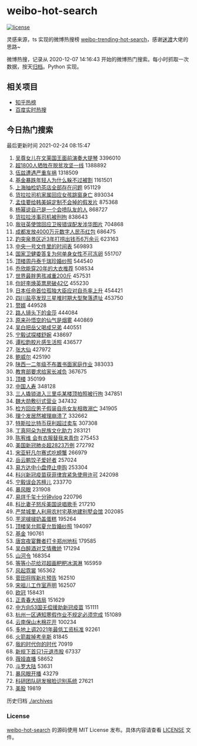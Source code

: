 # weibo-hot-search

[![license](https://img.shields.io/github/license/Arrackisarookie/weibo-hot-search)](https://github.com/Arrackisarookie/weibo-hot-search/blob/master/LICENSE)

灵感来源，ts 实现的微博热搜榜 [weibo-trending-hot-search](https://github.com/justjavac/weibo-trending-hot-search)，感谢[迷渡](https://github.com/justjavac)大佬的思路~

微博热搜，记录从 2020-12-07 14:16:43 开始的微博热门搜索。每小时抓取一次数据，按天[归档](./archives)。Python 实现。

## 相关项目
+ [知乎热榜](https://github.com/Arrackisarookie/zhihu-top-search)
+ [百度实时热搜](https://github.com/Arrackisarookie/baidu-hot-search)

## 今日热门搜索

<!-- Rank Begin -->

最后更新时间 2021-02-24 08:15:47

1. [吴尊女儿在文莱国王面前演奏大提琴](https://s.weibo.com/weibo?q=%E5%90%B4%E5%B0%8A%E5%A5%B3%E5%84%BF%E5%9C%A8%E6%96%87%E8%8E%B1%E5%9B%BD%E7%8E%8B%E9%9D%A2%E5%89%8D%E6%BC%94%E5%A5%8F%E5%A4%A7%E6%8F%90%E7%90%B4&Refer=top) 3396010
1. [超1800人牺牲在脱贫攻坚一线](https://s.weibo.com/weibo?q=%23%E8%B6%851800%E4%BA%BA%E7%89%BA%E7%89%B2%E5%9C%A8%E8%84%B1%E8%B4%AB%E6%94%BB%E5%9D%9A%E4%B8%80%E7%BA%BF%23&Refer=top) 1388892
1. [伍兹遭遇严重车祸](https://s.weibo.com/weibo?q=%E4%BC%8D%E5%85%B9%E9%81%AD%E9%81%87%E4%B8%A5%E9%87%8D%E8%BD%A6%E7%A5%B8&Refer=top) 1318509
1. [基金暴跌年轻人为什么躲不过被割](https://s.weibo.com/weibo?q=%23%E5%9F%BA%E9%87%91%E6%9A%B4%E8%B7%8C%E5%B9%B4%E8%BD%BB%E4%BA%BA%E4%B8%BA%E4%BB%80%E4%B9%88%E8%BA%B2%E4%B8%8D%E8%BF%87%E8%A2%AB%E5%89%B2%23&Refer=top) 1161501
1. [上海抽检奶茶店全部存在问题](https://s.weibo.com/weibo?q=%23%E4%B8%8A%E6%B5%B7%E6%8A%BD%E6%A3%80%E5%A5%B6%E8%8C%B6%E5%BA%97%E5%85%A8%E9%83%A8%E5%AD%98%E5%9C%A8%E9%97%AE%E9%A2%98%23&Refer=top) 951129
1. [货拉拉司机家属回应女孩跳窗身亡](https://s.weibo.com/weibo?q=%23%E8%B4%A7%E6%8B%89%E6%8B%89%E5%8F%B8%E6%9C%BA%E5%AE%B6%E5%B1%9E%E5%9B%9E%E5%BA%94%E5%A5%B3%E5%AD%A9%E8%B7%B3%E7%AA%97%E8%BA%AB%E4%BA%A1%23&Refer=top) 893034
1. [孟佳要给韩美娟定制不会掉的假发片](https://s.weibo.com/weibo?q=%23%E5%AD%9F%E4%BD%B3%E8%A6%81%E7%BB%99%E9%9F%A9%E7%BE%8E%E5%A8%9F%E5%AE%9A%E5%88%B6%E4%B8%8D%E4%BC%9A%E6%8E%89%E7%9A%84%E5%81%87%E5%8F%91%E7%89%87%23&Refer=top) 875368
1. [杨幂说自己是一个会喷队友的人](https://s.weibo.com/weibo?q=%23%E6%9D%A8%E5%B9%82%E8%AF%B4%E8%87%AA%E5%B7%B1%E6%98%AF%E4%B8%80%E4%B8%AA%E4%BC%9A%E5%96%B7%E9%98%9F%E5%8F%8B%E7%9A%84%E4%BA%BA%23&Refer=top) 868727
1. [货拉拉涉事司机被刑拘](https://s.weibo.com/weibo?q=%23%E8%B4%A7%E6%8B%89%E6%8B%89%E6%B6%89%E4%BA%8B%E5%8F%B8%E6%9C%BA%E8%A2%AB%E5%88%91%E6%8B%98%23&Refer=top) 838643
1. [我驻英使馆回应卫报错误配发涉华图片](https://s.weibo.com/weibo?q=%E6%88%91%E9%A9%BB%E8%8B%B1%E4%BD%BF%E9%A6%86%E5%9B%9E%E5%BA%94%E5%8D%AB%E6%8A%A5%E9%94%99%E8%AF%AF%E9%85%8D%E5%8F%91%E6%B6%89%E5%8D%8E%E5%9B%BE%E7%89%87&Refer=top) 704868
1. [成都发放4000万元数字人民币红包](https://s.weibo.com/weibo?q=%23%E6%88%90%E9%83%BD%E5%8F%91%E6%94%BE4000%E4%B8%87%E5%85%83%E6%95%B0%E5%AD%97%E4%BA%BA%E6%B0%91%E5%B8%81%E7%BA%A2%E5%8C%85%23&Refer=top) 686475
1. [趵突泉景区近3年打捞出钱币6万余元](https://s.weibo.com/weibo?q=%23%E8%B6%B5%E7%AA%81%E6%B3%89%E6%99%AF%E5%8C%BA%E8%BF%913%E5%B9%B4%E6%89%93%E6%8D%9E%E5%87%BA%E9%92%B1%E5%B8%816%E4%B8%87%E4%BD%99%E5%85%83%23&Refer=top) 623163
1. [中央一号文件里的时间表](https://s.weibo.com/weibo?q=%23%E4%B8%AD%E5%A4%AE%E4%B8%80%E5%8F%B7%E6%96%87%E4%BB%B6%E9%87%8C%E7%9A%84%E6%97%B6%E9%97%B4%E8%A1%A8%23&Refer=top) 569893
1. [国家卫健委答复为何单身女性不可冻卵](https://s.weibo.com/weibo?q=%23%E5%9B%BD%E5%AE%B6%E5%8D%AB%E5%81%A5%E5%A7%94%E7%AD%94%E5%A4%8D%E4%B8%BA%E4%BD%95%E5%8D%95%E8%BA%AB%E5%A5%B3%E6%80%A7%E4%B8%8D%E5%8F%AF%E5%86%BB%E5%8D%B5%23&Refer=top) 551707
1. [顶楼周丹泰千瑞珍婚纱照](https://s.weibo.com/weibo?q=%E9%A1%B6%E6%A5%BC%E5%91%A8%E4%B8%B9%E6%B3%B0%E5%8D%83%E7%91%9E%E7%8F%8D%E5%A9%9A%E7%BA%B1%E7%85%A7&Refer=top) 544540
1. [乔欣能穿20年的大衣推荐](https://s.weibo.com/weibo?q=%23%E4%B9%94%E6%AC%A3%E8%83%BD%E7%A9%BF20%E5%B9%B4%E7%9A%84%E5%A4%A7%E8%A1%A3%E6%8E%A8%E8%8D%90%23&Refer=top) 508534
1. [世界最胖男孩减重200斤](https://s.weibo.com/weibo?q=%23%E4%B8%96%E7%95%8C%E6%9C%80%E8%83%96%E7%94%B7%E5%AD%A9%E5%87%8F%E9%87%8D200%E6%96%A4%23&Refer=top) 457531
1. [你好李焕英票房破42亿](https://s.weibo.com/weibo?q=%23%E4%BD%A0%E5%A5%BD%E6%9D%8E%E7%84%95%E8%8B%B1%E7%A5%A8%E6%88%BF%E7%A0%B442%E4%BA%BF%23&Refer=top) 455230
1. [日本任命首位孤独大臣应对自杀率上升](https://s.weibo.com/weibo?q=%23%E6%97%A5%E6%9C%AC%E4%BB%BB%E5%91%BD%E9%A6%96%E4%BD%8D%E5%AD%A4%E7%8B%AC%E5%A4%A7%E8%87%A3%E5%BA%94%E5%AF%B9%E8%87%AA%E6%9D%80%E7%8E%87%E4%B8%8A%E5%8D%87%23&Refer=top) 454421
1. [四川盐亭发现三星堆时期大型聚落遗址](https://s.weibo.com/weibo?q=%23%E5%9B%9B%E5%B7%9D%E7%9B%90%E4%BA%AD%E5%8F%91%E7%8E%B0%E4%B8%89%E6%98%9F%E5%A0%86%E6%97%B6%E6%9C%9F%E5%A4%A7%E5%9E%8B%E8%81%9A%E8%90%BD%E9%81%97%E5%9D%80%23&Refer=top) 453750
1. [赘婿](https://s.weibo.com/weibo?q=%E8%B5%98%E5%A9%BF&Refer=top) 449528
1. [路人镜头下的金莎](https://s.weibo.com/weibo?q=%23%E8%B7%AF%E4%BA%BA%E9%95%9C%E5%A4%B4%E4%B8%8B%E7%9A%84%E9%87%91%E8%8E%8E%23&Refer=top) 444084
1. [原来孙悟空的仙气是烟雾](https://s.weibo.com/weibo?q=%E5%8E%9F%E6%9D%A5%E5%AD%99%E6%82%9F%E7%A9%BA%E7%9A%84%E4%BB%99%E6%B0%94%E6%98%AF%E7%83%9F%E9%9B%BE&Refer=top) 440869
1. [吴白把岳父喝成兄弟](https://s.weibo.com/weibo?q=%23%E5%90%B4%E7%99%BD%E6%8A%8A%E5%B2%B3%E7%88%B6%E5%96%9D%E6%88%90%E5%85%84%E5%BC%9F%23&Refer=top) 440551
1. [宁毅试探楼舒婉](https://s.weibo.com/weibo?q=%23%E5%AE%81%E6%AF%85%E8%AF%95%E6%8E%A2%E6%A5%BC%E8%88%92%E5%A9%89%23&Refer=top) 438697
1. [谭松韵胶片感生活照](https://s.weibo.com/weibo?q=%23%E8%B0%AD%E6%9D%BE%E9%9F%B5%E8%83%B6%E7%89%87%E6%84%9F%E7%94%9F%E6%B4%BB%E7%85%A7%23&Refer=top) 436577
1. [张大仙](https://s.weibo.com/weibo?q=%E5%BC%A0%E5%A4%A7%E4%BB%99&Refer=top) 427972
1. [鲍威尔](https://s.weibo.com/weibo?q=%E9%B2%8D%E5%A8%81%E5%B0%94&Refer=top) 425190
1. [陕西一二年级不布置书面家庭作业](https://s.weibo.com/weibo?q=%E9%99%95%E8%A5%BF%E4%B8%80%E4%BA%8C%E5%B9%B4%E7%BA%A7%E4%B8%8D%E5%B8%83%E7%BD%AE%E4%B9%A6%E9%9D%A2%E5%AE%B6%E5%BA%AD%E4%BD%9C%E4%B8%9A&Refer=top) 383033
1. [教育部要求给家长减负](https://s.weibo.com/weibo?q=%23%E6%95%99%E8%82%B2%E9%83%A8%E8%A6%81%E6%B1%82%E7%BB%99%E5%AE%B6%E9%95%BF%E5%87%8F%E8%B4%9F%23&Refer=top) 367675
1. [顶楼](https://s.weibo.com/weibo?q=%E9%A1%B6%E6%A5%BC&Refer=top) 350199
1. [中国人寿](https://s.weibo.com/weibo?q=%E4%B8%AD%E5%9B%BD%E4%BA%BA%E5%AF%BF&Refer=top) 348128
1. [三人撬锁进入三里屯某楼顶拍照被行拘](https://s.weibo.com/weibo?q=%23%E4%B8%89%E4%BA%BA%E6%92%AC%E9%94%81%E8%BF%9B%E5%85%A5%E4%B8%89%E9%87%8C%E5%B1%AF%E6%9F%90%E6%A5%BC%E9%A1%B6%E6%8B%8D%E7%85%A7%E8%A2%AB%E8%A1%8C%E6%8B%98%23&Refer=top) 347851
1. [魏大勋敷衍式营业](https://s.weibo.com/weibo?q=%23%E9%AD%8F%E5%A4%A7%E5%8B%8B%E6%95%B7%E8%A1%8D%E5%BC%8F%E8%90%A5%E4%B8%9A%23&Refer=top) 347432
1. [检方回应男子假装自杀女友相救溺亡](https://s.weibo.com/weibo?q=%E6%A3%80%E6%96%B9%E5%9B%9E%E5%BA%94%E7%94%B7%E5%AD%90%E5%81%87%E8%A3%85%E8%87%AA%E6%9D%80%E5%A5%B3%E5%8F%8B%E7%9B%B8%E6%95%91%E6%BA%BA%E4%BA%A1&Refer=top) 341905
1. [理个发居然被理崩溃了](https://s.weibo.com/weibo?q=%23%E7%90%86%E4%B8%AA%E5%8F%91%E5%B1%85%E7%84%B6%E8%A2%AB%E7%90%86%E5%B4%A9%E6%BA%83%E4%BA%86%23&Refer=top) 332662
1. [特斯拉比特币获利超过卖车](https://s.weibo.com/weibo?q=%23%E7%89%B9%E6%96%AF%E6%8B%89%E6%AF%94%E7%89%B9%E5%B8%81%E8%8E%B7%E5%88%A9%E8%B6%85%E8%BF%87%E5%8D%96%E8%BD%A6%23&Refer=top) 307308
1. [丁真阿朵为民族文化助力](https://s.weibo.com/weibo?q=%23%E4%B8%81%E7%9C%9F%E9%98%BF%E6%9C%B5%E4%B8%BA%E6%B0%91%E6%97%8F%E6%96%87%E5%8C%96%E5%8A%A9%E5%8A%9B%23&Refer=top) 283121
1. [陈宥维 会有衣服替我来青你](https://s.weibo.com/weibo?q=%E9%99%88%E5%AE%A5%E7%BB%B4%20%E4%BC%9A%E6%9C%89%E8%A1%A3%E6%9C%8D%E6%9B%BF%E6%88%91%E6%9D%A5%E9%9D%92%E4%BD%A0&Refer=top) 275453
1. [美国新冠肺炎超2823万例](https://s.weibo.com/weibo?q=%23%E7%BE%8E%E5%9B%BD%E6%96%B0%E5%86%A0%E8%82%BA%E7%82%8E%E8%B6%852823%E4%B8%87%E4%BE%8B%23&Refer=top) 272792
1. [宋亚轩凡尔赛式吃螃蟹](https://s.weibo.com/weibo?q=%23%E5%AE%8B%E4%BA%9A%E8%BD%A9%E5%87%A1%E5%B0%94%E8%B5%9B%E5%BC%8F%E5%90%83%E8%9E%83%E8%9F%B9%23&Refer=top) 266979
1. [岳云鹏饺子爱好者](https://s.weibo.com/weibo?q=%E5%B2%B3%E4%BA%91%E9%B9%8F%E9%A5%BA%E5%AD%90%E7%88%B1%E5%A5%BD%E8%80%85&Refer=top) 257024
1. [易方达中小盘停止申购](https://s.weibo.com/weibo?q=%23%E6%98%93%E6%96%B9%E8%BE%BE%E4%B8%AD%E5%B0%8F%E7%9B%98%E5%81%9C%E6%AD%A2%E7%94%B3%E8%B4%AD%23&Refer=top) 253304
1. [科兴新冠疫苗获菲律宾紧急使用许可](https://s.weibo.com/weibo?q=%E7%A7%91%E5%85%B4%E6%96%B0%E5%86%A0%E7%96%AB%E8%8B%97%E8%8E%B7%E8%8F%B2%E5%BE%8B%E5%AE%BE%E7%B4%A7%E6%80%A5%E4%BD%BF%E7%94%A8%E8%AE%B8%E5%8F%AF&Refer=top) 242098
1. [宁毅误会苏檀儿](https://s.weibo.com/weibo?q=%23%E5%AE%81%E6%AF%85%E8%AF%AF%E4%BC%9A%E8%8B%8F%E6%AA%80%E5%84%BF%23&Refer=top) 233770
1. [暴风眼](https://s.weibo.com/weibo?q=%E6%9A%B4%E9%A3%8E%E7%9C%BC&Refer=top) 231908
1. [易烊千玺十分钟vlog](https://s.weibo.com/weibo?q=%23%E6%98%93%E7%83%8A%E5%8D%83%E7%8E%BA%E5%8D%81%E5%88%86%E9%92%9Fvlog%23&Refer=top) 220796
1. [科比妻子怒斥美国说唱歌手](https://s.weibo.com/weibo?q=%23%E7%A7%91%E6%AF%94%E5%A6%BB%E5%AD%90%E6%80%92%E6%96%A5%E7%BE%8E%E5%9B%BD%E8%AF%B4%E5%94%B1%E6%AD%8C%E6%89%8B%23&Refer=top) 217210
1. [严禁城里人利用农村宅基地建别墅会馆](https://s.weibo.com/weibo?q=%23%E4%B8%A5%E7%A6%81%E5%9F%8E%E9%87%8C%E4%BA%BA%E5%88%A9%E7%94%A8%E5%86%9C%E6%9D%91%E5%AE%85%E5%9F%BA%E5%9C%B0%E5%BB%BA%E5%88%AB%E5%A2%85%E4%BC%9A%E9%A6%86%23&Refer=top) 202085
1. [芋泥啵啵奶盖蛋糕](https://s.weibo.com/weibo?q=%23%E8%8A%8B%E6%B3%A5%E5%95%B5%E5%95%B5%E5%A5%B6%E7%9B%96%E8%9B%8B%E7%B3%95%23&Refer=top) 195264
1. [顶楼吴允熙夏允哲婚纱照](https://s.weibo.com/weibo?q=%23%E9%A1%B6%E6%A5%BC%E5%90%B4%E5%85%81%E7%86%99%E5%A4%8F%E5%85%81%E5%93%B2%E5%A9%9A%E7%BA%B1%E7%85%A7%23&Refer=top) 194097
1. [基金](https://s.weibo.com/weibo?q=%E5%9F%BA%E9%87%91&Refer=top) 190761
1. [唐宫夜宴舞者打卡郑州地标](https://s.weibo.com/weibo?q=%23%E5%94%90%E5%AE%AB%E5%A4%9C%E5%AE%B4%E8%88%9E%E8%80%85%E6%89%93%E5%8D%A1%E9%83%91%E5%B7%9E%E5%9C%B0%E6%A0%87%23&Refer=top) 179585
1. [吴白醉酒对艾情撒娇](https://s.weibo.com/weibo?q=%23%E5%90%B4%E7%99%BD%E9%86%89%E9%85%92%E5%AF%B9%E8%89%BE%E6%83%85%E6%92%92%E5%A8%87%23&Refer=top) 171294
1. [山河令](https://s.weibo.com/weibo?q=%E5%B1%B1%E6%B2%B3%E4%BB%A4&Refer=top) 168354
1. [等等小花给邓超画粑粑冰淇淋](https://s.weibo.com/weibo?q=%E7%AD%89%E7%AD%89%E5%B0%8F%E8%8A%B1%E7%BB%99%E9%82%93%E8%B6%85%E7%94%BB%E7%B2%91%E7%B2%91%E5%86%B0%E6%B7%87%E6%B7%8B&Refer=top) 165959
1. [风起霓裳](https://s.weibo.com/weibo?q=%E9%A3%8E%E8%B5%B7%E9%9C%93%E8%A3%B3&Refer=top) 165362
1. [菅田将晖新片预告](https://s.weibo.com/weibo?q=%E8%8F%85%E7%94%B0%E5%B0%86%E6%99%96%E6%96%B0%E7%89%87%E9%A2%84%E5%91%8A&Refer=top) 162510
1. [宋祖儿工作室声明](https://s.weibo.com/weibo?q=%23%E5%AE%8B%E7%A5%96%E5%84%BF%E5%B7%A5%E4%BD%9C%E5%AE%A4%E5%A3%B0%E6%98%8E%23&Refer=top) 162507
1. [欧冠](https://s.weibo.com/weibo?q=%E6%AC%A7%E5%86%A0&Refer=top) 158431
1. [正青春大结局](https://s.weibo.com/weibo?q=%23%E6%AD%A3%E9%9D%92%E6%98%A5%E5%A4%A7%E7%BB%93%E5%B1%80%23&Refer=top) 151629
1. [中方向53国无偿援助新冠疫苗](https://s.weibo.com/weibo?q=%23%E4%B8%AD%E6%96%B9%E5%90%9153%E5%9B%BD%E6%97%A0%E5%81%BF%E6%8F%B4%E5%8A%A9%E6%96%B0%E5%86%A0%E7%96%AB%E8%8B%97%23&Refer=top) 151111
1. [杭州一区通知寒假作业不规定必须完成](https://s.weibo.com/weibo?q=%23%E6%9D%AD%E5%B7%9E%E4%B8%80%E5%8C%BA%E9%80%9A%E7%9F%A5%E5%AF%92%E5%81%87%E4%BD%9C%E4%B8%9A%E4%B8%8D%E8%A7%84%E5%AE%9A%E5%BF%85%E9%A1%BB%E5%AE%8C%E6%88%90%23&Refer=top) 151089
1. [云南保山木棉花开](https://s.weibo.com/weibo?q=%E4%BA%91%E5%8D%97%E4%BF%9D%E5%B1%B1%E6%9C%A8%E6%A3%89%E8%8A%B1%E5%BC%80&Refer=top) 100234
1. [多地上调2021年最低工资标准](https://s.weibo.com/weibo?q=%23%E5%A4%9A%E5%9C%B0%E4%B8%8A%E8%B0%832021%E5%B9%B4%E6%9C%80%E4%BD%8E%E5%B7%A5%E8%B5%84%E6%A0%87%E5%87%86%23&Refer=top) 92261
1. [火箭裁掉考辛斯](https://s.weibo.com/weibo?q=%E7%81%AB%E7%AE%AD%E8%A3%81%E6%8E%89%E8%80%83%E8%BE%9B%E6%96%AF&Refer=top) 81845
1. [我的时代你的时代](https://s.weibo.com/weibo?q=%E6%88%91%E7%9A%84%E6%97%B6%E4%BB%A3%E4%BD%A0%E7%9A%84%E6%97%B6%E4%BB%A3&Refer=top) 70919
1. [新规下首只1元退市股](https://s.weibo.com/weibo?q=%23%E6%96%B0%E8%A7%84%E4%B8%8B%E9%A6%96%E5%8F%AA1%E5%85%83%E9%80%80%E5%B8%82%E8%82%A1%23&Refer=top) 67337
1. [薇娅直播](https://s.weibo.com/weibo?q=%E8%96%87%E5%A8%85%E7%9B%B4%E6%92%AD&Refer=top) 58652
1. [斗罗大陆](https://s.weibo.com/weibo?q=%E6%96%97%E7%BD%97%E5%A4%A7%E9%99%86&Refer=top) 53631
1. [暴风眼开播](https://s.weibo.com/weibo?q=%23%E6%9A%B4%E9%A3%8E%E7%9C%BC%E5%BC%80%E6%92%AD%23&Refer=top) 43279
1. [科研团队研发猴脸识别系统](https://s.weibo.com/weibo?q=%23%E7%A7%91%E7%A0%94%E5%9B%A2%E9%98%9F%E7%A0%94%E5%8F%91%E7%8C%B4%E8%84%B8%E8%AF%86%E5%88%AB%E7%B3%BB%E7%BB%9F%23&Refer=top) 27621
1. [美股](https://s.weibo.com/weibo?q=%E7%BE%8E%E8%82%A1&Refer=top) 19819
<!-- Rank End -->

历史归档 [./archives](./archives)

### License

[weibo-hot-search](https://github.com/Arrackisarookie/weibo-hot-search) 的源码使用 MIT License 发布。具体内容请查看 [LICENSE](./LICENSE) 文件。
